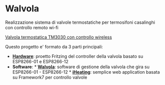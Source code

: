 # Walvola

Realizzazione sistema di valvole termostatiche per termosifoni casalinghi con controllo remoto wi-fi

[Valvola termostatica TM3030 con controllo wireless](http://mancusoa74.blogspot.it/2017/01/come-aggiungere-il-controllo-wireless.html)  

Questo progetto e' formato da 3 parti principali:

* [**Hardware**](http://mancusoa74.blogspot.it/2017/01/come-aggiungere-il-controllo-wireless.html): proetto Fritzing del controller della valvola basato su ESP8266-01 e ESP8266-12
* **Software**:
        * [**Walvola**](http://mancusoa74.blogspot.it/2017/01/come-aggiungere-il-controllo-wireless.html): software di gestione della valvola che gira su ESP8266-01 - ESP8266-12
        * [**iHeating**](http://mancusoa74.blogspot.it/2017/01/come-aggiungere-il-controllo-wireless.html): semplice web application basata su Framework7 per controllo valvole
